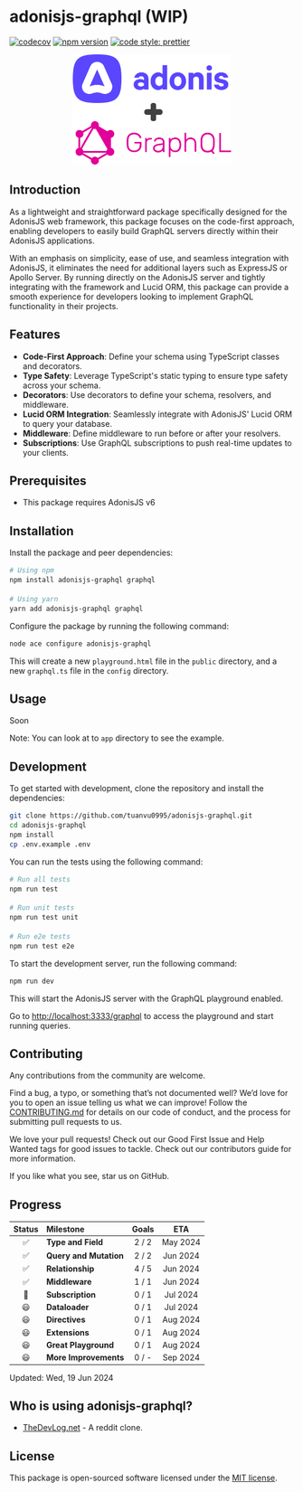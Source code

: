 # adonisjs-graphql (WIP)

[![codecov](https://codecov.io/github/tuanvu0995/adonisjs-graphql/graph/badge.svg?token=MS5XM1U2I1)](https://codecov.io/github/tuanvu0995/adonisjs-graphql)
[![npm version](https://badge.fury.io/js/adonisjs-graphql.svg)](https://badge.fury.io/js/adonisjs-graphql)
[![code style: prettier](https://img.shields.io/badge/code_style-prettier-ff69b4.svg?style=flat-square)](https://github.com/prettier/prettier)

<p align="center">
<img src="https://raw.githubusercontent.com/tuanvu0995/adonisjs-graphql/main/docs/img/adonis-graphql.png" width="280px" alt="Adonis Graphql">
</p>

## Introduction

As a lightweight and straightforward package specifically designed for the AdonisJS web framework, this package focuses on the code-first approach, enabling developers to easily build GraphQL servers directly within their AdonisJS applications.

With an emphasis on simplicity, ease of use, and seamless integration with AdonisJS, it eliminates the need for additional layers such as ExpressJS or Apollo Server. By running directly on the AdonisJS server and tightly integrating with the framework and Lucid ORM, this package can provide a smooth experience for developers looking to implement GraphQL functionality in their projects.

## Features

- **Code-First Approach**: Define your schema using TypeScript classes and decorators.
- **Type Safety**: Leverage TypeScript's static typing to ensure type safety across your schema.
- **Decorators**: Use decorators to define your schema, resolvers, and middleware.
- **Lucid ORM Integration**: Seamlessly integrate with AdonisJS' Lucid ORM to query your database.
- **Middleware**: Define middleware to run before or after your resolvers.
- **Subscriptions**: Use GraphQL subscriptions to push real-time updates to your clients.

## Prerequisites

- This package requires AdonisJS v6

## Installation

Install the package and peer dependencies:

```bash
# Using npm
npm install adonisjs-graphql graphql

# Using yarn
yarn add adonisjs-graphql graphql
```

Configure the package by running the following command:

```bash
node ace configure adonisjs-graphql
```

This will create a new `playground.html` file in the `public` directory, and a new `graphql.ts` file in the `config` directory.

## Usage

Soon

Note: You can look at to `app` directory to see the example.

## Development

To get started with development, clone the repository and install the dependencies:

```bash
git clone https://github.com/tuanvu0995/adonisjs-graphql.git
cd adonisjs-graphql
npm install
cp .env.example .env
```

You can run the tests using the following command:

```bash
# Run all tests
npm run test

# Run unit tests
npm run test unit

# Run e2e tests
npm run test e2e
```

To start the development server, run the following command:

```bash
npm run dev
```

This will start the AdonisJS server with the GraphQL playground enabled.

Go to [http://localhost:3333/graphql](http://localhost:3333/graphql) to access the playground and start running queries.

## Contributing

Any contributions from the community are welcome.

Find a bug, a typo, or something that’s not documented well? We’d love for you to open an issue telling us what we can improve! Follow the [CONTRIBUTING.md](CONTRIBUTING.md) for details on our code of conduct, and the process for submitting pull requests to us.

We love your pull requests! Check out our Good First Issue and Help Wanted tags for good issues to tackle. Check out our contributors guide for more information.

If you like what you see, star us on GitHub.

## Progress

| Status | Milestone              | Goals |   ETA    |
| :----: | :--------------------- | :---: | :------: |
|   ✅   | **Type and Field**     | 2 / 2 | May 2024 |
|   ✅   | **Query and Mutation** | 2 / 2 | Jun 2024 |
|   ✅   | **Relationship**       | 4 / 5 | Jun 2024 |
|   ✅   | **Middleware**         | 1 / 1 | Jun 2024 |
|   🚀   | **Subscription**       | 0 / 1 | Jul 2024 |
|   😃   | **Dataloader**         | 0 / 1 | Jul 2024 |
|   😃   | **Directives**         | 0 / 1 | Aug 2024 |
|   😃   | **Extensions**         | 0 / 1 | Aug 2024 |
|   😃   | **Great Playground**   | 0 / 1 | Aug 2024 |
|   😃   | **More Improvements**  | 0 / - | Sep 2024 |

Updated: Wed, 19 Jun 2024

## Who is using adonisjs-graphql?

- [TheDevLog.net](https://thedevlog.net) - A reddit clone.

## License

This package is open-sourced software licensed under the [MIT license](https://raw.githubusercontent.com/tuanvu0995/adonisjs-graphql/main/LICENSE).
